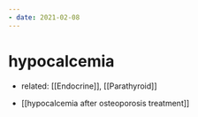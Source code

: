 ```yaml
---
- date: 2021-02-08
---
```


# hypocalcemia

- related: [[Endocrine]], [[Parathyroid]]

- [[hypocalcemia after osteoporosis treatment]]

